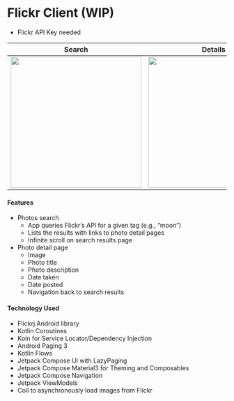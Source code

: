 # Flickr Client (WIP)

- Flickr API Key needed

|Search|Details|
|---|---|
|<img src="https://github.com/jakesilver/flickr-client/assets/5214972/2a3e6ed9-f980-46ef-a535-3e82e8db0f44" width="300" /> | <img src="https://github.com/jakesilver/flickr-client/assets/5214972/98dc5a97-1d30-49e9-8679-976c59078801" width="300" /> |


#### Features
- Photos search
  - App queries Flickr’s API for a given tag (e.g., “moon”)
  - Lists the results with links to photo detail pages
  - Infinite scroll on search results page
- Photo detail page
  - Image
  - Photo title
  - Photo description
  - Date taken
  - Date posted
  - Navigation back to search results

#### Technology Used
- Flickrj Android library
- Kotlin Coroutines
- Koin for Service Locator/Dependency Injection
- Android Paging 3
- Kotlin Flows
- Jetpack Compose UI with LazyPaging
- Jetpack Compose Material3 for Theming and Composables
- Jetpack Compose Navigation
- Jetpack ViewModels
- Coil to asynchronously load images from Flickr
